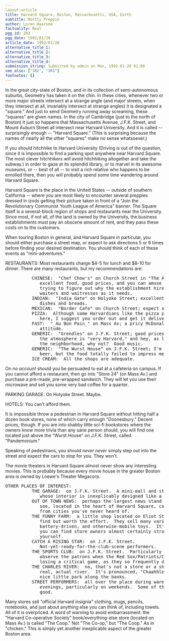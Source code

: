 ```yaml
---
layout:article
title: Harvard Square, Boston, Massachusetts, USA, Earth
subtitle: Mostly Preppie
author: Loren Haarsma
factuality: Real
pgg_id: 2R3
pgg_date: 1992/01/20
article_date: 1992/01/20
alternative_title_1: 
alternative_title_2: 
alternative_title_3: 
alternative_title_4: 
submission_string: Submitted by admin on Mon, 1992-01-20 01:00
see_also: ["1R2", "1R1"]
footnotes: {}
---
```

<div>
<p>In the great city-state of Boston, and in its collection of semi-autonomous suburbs, Geometry has taken it on the chin. In these cities, whenever two or more major streets intersect at a strange angle (and major streets, when they intersect at all, invariably intersect at strange angles) it is designated a "square." And just to send Geometry running away screaming, these "squares" are given names. In the city of Cambridge (just to the north of Boston) it just so happens that Massachusetts Avenue, J.F.K. Street, and Mount Auburn Street all intersect near Harvard University. And it is called -- surprisingly enough -- "Harvard Square." (This is surprising because the names of nearly all the other "squares" make no sense whatsoever.)</p>
<p>If you should hitchhike to Harvard University (Driving is out of the question, since it is impossible to find a parking spot anywhere near Harvard Square. The most clever hitchhikers will avoid hitchhiking altogether and take the subway.) in order to gaze at its splendid library, or to marvel in its awesome museums, or -- best of all -- to visit a rich relative who happens to be enrolled there, then you will probably spend some time wandering around Harvard Square.</p>
<p>Harvard Square is the place in the United States -- outside of southern California -- where you are most likely to encounter several preppies dressed in izods getting their picture taken in front of a "Join the Revolutionary Communist Youth League of America" banner. The Square itself is a several-block region of shops and restaurants near the University. Since most, if not all, of the land is owned by the University, the business establishments must pay an obscene amount of rent, and they pass these costs on to the customers.</p>
<p>When touring Boston in general, and Harvard Square in particular, you should either purchase a street map, or expect to ask directions 5 or 6 times before finding your desired destination. You should think of each of these events as "mini-adventures."</p>
<p>RESTAURANTS: Most restaurants charge $4-5 for lunch and $8-10 for dinner. There are many restaurants, but my recommendations are:</p>
<pre>
          CHINESE:  "Chef Chow's" on Church Street in "The Atrium;"
             excellent food, good prices, and you can amuse yourself by
             trying to figure out why the establishment hires twice as many
             waiters and waitresses as it needs.
          INDIAN:  "India Gate" on Holyoke Street; excellent vegetarian
             dishes and breads.
          MEXICAN:  "Border Cafe" on Church Street; expect a loooong wait.
          PIZZA:  Although some Harvardians like the pizza places around
             here, I suggest you order out and get it delivered.
          FAST:  "_Au Bon Pain_" on Mass Av; a pricy McDonald's with an
             attitude.
          GENERIC:  "Grendles" on J.F.K. Street; good prices, fair food, but
             the atmosphere is "very Harvard," and hey, as long as you're in
             the neighborhood, why not?  Good music.
          GENERIC:  "The Wurst House" on J.F.K. Street; I'm told it has good
             beer, but the food totally failed to impress me.
          ICE CREAM:  All the shops are adequate.
</pre>
<p>On <em>no account</em> should you be persuaded to eat at a cafeteria on campus. If you cannot afford a restaurant, then go into "Store 24" (on Mass Av.) and purchase a pre-made, pre-wrapped sandwich. They will let you use their microwave and sell you some very bad coffee for a quarter.</p>
<p>PARKING GARAGE: On Holyoke Street. Maybe.</p>
<p>HOTELS: You can't afford them.</p>
<p>It is impossible throw a pedestrian in Harvard Square without hitting half a dozen book stores, none of which carry enough "Doonesbury." Decent prices, though. If you are into shabby little sci-fi bookstores where the owners know more trivia than any sane person should, you will find one located just above the "Wurst House" on J.F.K. Street, called "Pandemonium."</p>
<p>Speaking of pedestrians, you should <em>never never</em> simply step out into the street and expect the cars to stop for you. They won't.</p>
<p>The movie theaters in Harvard Square almost never show any interesting movies. This is probably because every movie house in the greater Boston area is owned by Loewe's Theater Megacorp.</p>
<pre>
OTHER PLACES OF INTEREST:
          THE GARAGE:  on J.F.K. Street.  A mini-mall and student hang-out
             whose interior is inexplicably designed like a parking garage.
          OUT OF TOWN NEWS:  perhaps the largest news stand you will ever
             see, located in the heart of Harvard Square, carrying newspapers
             from cities you've never heard of.
          THE FUNNY FARM:  a little shop located on Eliot Street; hard to
             find but worth the effort.  They sell many varieties of wind-up,
             battery-driven, and otherwise-mobile toys.  It's a place where
             you can find store owners almost certainly stranger than
             yourself.
          CATCH A RISING STAR:  on J.F.K. Street.
             Not-yet-ready-for-the-club-scene performers.
          THE SPORTS CLUB:  on J.F.K. Street.  Particularly amusing to
             observe the patrons when the Red Sox/Patriots/Celtics/Bruins are
             losing a critical game, as they so frequently do.
          THE CHARLES RIVER:  no, that's not a store or a shop.  That's the
             real, actual river.  It's pronounced, "Chaahhles."  There's a
             nice little park along the banks.
          STREET PERFORMERS:  all over the place during warm afternoons and
             evenings, particularly on weekends.  Some of them are quite
             good.
</pre>
<p>Many stores sell "official Harvard insignia" clothing, mugs, pencils, notebooks, and just about anything else you can think of, including towels. All of it is overpriced. A word of warning to avoid embarrassment: the "Harvard Co-operative Society" book/everything-else store (located on Mass Av.) is called "The Coop." Not "The Co-op," but "The Coop." As in "chicken." This is simply yet another inexplicable aspect of the greater Boston area.</p>
</div>
